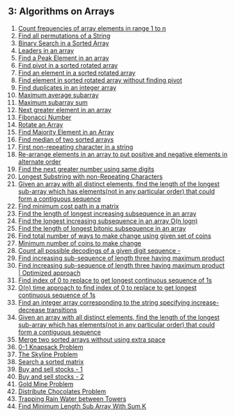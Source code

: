 ## 3: Algorithms on Arrays

1. [Count frequencies of array elements in range 1 to n]()
2. [Find all permutations of a String]()
3. [Binary Search in a Sorted Array]()
4. [Leaders in an array]()
5. [Find a Peak Element in an array]()
6. [Find pivot in a sorted rotated array]()
7. [Find an element in a sorted rotated array]()
8. [Find element in sorted rotated array without finding pivot]()
9. [Find duplicates in an integer array]()
10. [Maximum average subarray]()
11. [Maximum subarray sum]()
12. [Next greater element in an array]()
13. [Fibonacci Number]()
14. [Rotate an Array]()
15. [Find Majority Element in an Array]()
16. [Find median of two sorted arrays]()
17. [First non-repeating character in a string]()
18. [Re-arrange elements in an array to put positive and negative elements in alternate order]()
19. [Find the next greater number using same digits]()
20. [Longest Substring with non-Repeating Characters]()
21. [Given an array with all distinct elements, find the length of the longest sub-array which has elements(not in any particular order) that could form a contiguous sequence]()
22. [Find minimum cost path in a matrix]()
23. [Find the length of longest increasing subsequence in an array]()
24. [Find the longest increasing subsequence in an array O(n logn)]()
25. [Find the length of longest bitonic subsequence in an array]()
26. [Find total number of ways to make change using given set of coins]()
27. [Minimum number of coins to make change]()
28. [Count all possible decodings of a given digit sequence -]()
29. [Find increasing sub-sequence of length three having maximum product]()
30. [Find increasing sub-sequence of length three having maximum product | Optimized approach]()
31. [Find index of 0 to replace to get longest continuous sequence of 1s]()
32. [O(n) time approach to find index of 0 to replace to get longest continuous sequence of 1s]()
33. [Find an integer array corresponding to the string specifying increase-decrease transitions]()
34. [Given an array with all distinct elements, find the length of the longest sub-array which has elements(not in any particular order) that could form a contiguous sequence]()
35. [Merge two sorted arrays without using extra space]()
36. [0-1 Knapsack Problem]()
37. [The Skyline Problem]()
38. [Search a sorted matrix]()
39. [Buy and sell stocks - 1]()
40. [Buy and sell stocks - 2]()
41. [Gold Mine Problem]()
42. [Distribute Chocolates Problem]()
43. [Trapping Rain Water between Towers]()
44. [Find Minimum Length Sub Array With Sum K]()
